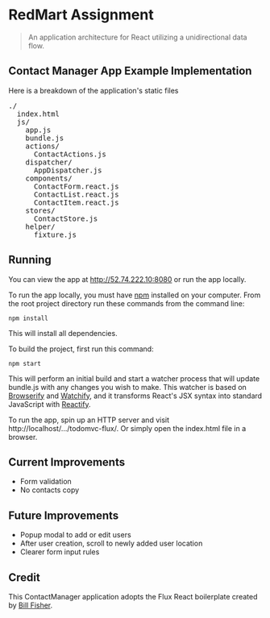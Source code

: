 # RedMart Assignment

> An application architecture for React utilizing a unidirectional data flow.

## Contact Manager App Example Implementation

Here is a breakdown of the application's static files

<pre>
./
  index.html
  js/
    app.js
    bundle.js
    actions/
      ContactActions.js
    dispatcher/
      AppDispatcher.js
    components/
      ContactForm.react.js
      ContactList.react.js
      ContactItem.react.js
    stores/
      ContactStore.js
    helper/
      fixture.js
</pre>

## Running

You can view the app at http://52.74.222.10:8080 or run the app locally. 

To run the app locally, you must have [npm](https://www.npmjs.org/) installed on your computer.
From the root project directory run these commands from the command line:

    npm install

This will install all dependencies.

To build the project, first run this command:

    npm start

This will perform an initial build and start a watcher process that will update bundle.js with any changes you wish to make.  This watcher is based on [Browserify](http://browserify.org/) and [Watchify](https://github.com/substack/watchify), and it transforms React's JSX syntax into standard JavaScript with [Reactify](https://github.com/andreypopp/reactify).

To run the app, spin up an HTTP server and visit http://localhost/.../todomvc-flux/.  Or simply open the index.html file in a browser.


## Current Improvements

- Form validation
- No contacts copy

## Future Improvements

- Popup modal to add or edit users
- After user creation, scroll to newly added user location
- Clearer form input rules

## Credit

This ContactManager application adopts the Flux React boilerplate created by [Bill Fisher](https://www.facebook.com/bill.fisher.771).

